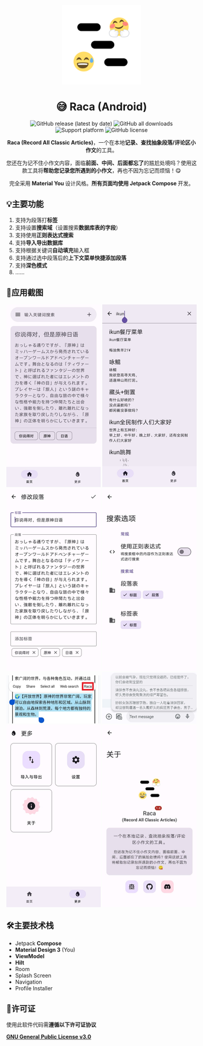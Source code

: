 <div align="center">
    <div>
        <img src="image/Raca.svg" style="height: 210px"/>
    </div>
    <h1>😅 Raca (Android)</h1>
    <p>
        <a href="https://github.com/SkyD666/Raca-Android/releases/latest" style="text-decoration:none">
            <img src="https://img.shields.io/github/v/release/SkyD666/Raca-Android?display_name=release" alt="GitHub release (latest by date)"/>
        </a>
        <a href="https://github.com/SkyD666/Raca-Android/releases/latest" style="text-decoration:none" >
            <img src="https://img.shields.io/github/downloads/SkyD666/Raca-Android/total" alt="GitHub all downloads"/>
        </a>
        <a href="https://img.shields.io/badge/platform-Android 7.0+-brightgreen" style="text-decoration:none" >
            <img src="https://img.shields.io/badge/platform-Android 7.0+-brightgreen" alt="Support platform"/>
        </a>
        <a href="https://github.com/SkyD666/Raca-Android/blob/master/LICENSE" style="text-decoration:none" >
            <img src="https://img.shields.io/github/license/SkyD666/Raca-Android" alt="GitHub license"/>
        </a>
	</p>
    <p>
        <b>Raca (Record All Classic Articles)</b>，一个在本地<b>记录、查找抽象段落/评论区小作文</b>的工具。
    </p>
    <p>
        您还在为记不住小作文内容，面临<b>前面、中间、后面都忘了</b>的尴尬处境吗？使用这款工具将<b>帮助您记录您所遇到的小作文</b>，再也不因为忘记而烦恼！😋
    </p>
    <p>
        完全采用<b> Material You </b>设计风格。<b>所有页面均使用 Jetpack Compose </b>开发。
    </p>
</div>



## 💡主要功能

1. 支持为段落打**标签**
2. 支持设置**搜索域**（设置搜索**数据库表的字段**）
3. 支持使用**正则表达式搜索**
4. 支持**导入导出数据库**
5. 支持根据关键词**自动填充**输入框
6. 支持通过选中段落后的**上下文菜单快捷添加段落**
7. 支持**深色模式**
8. ......

## 🤩应用截图

<img src="image/ic_main_screen.jpg" alt="ic_main_screen" style="zoom:50%;" /> <img src="image/ic_main_screen_search.jpg" alt="ic_main_screen_search" style="zoom:50%;" />
<img src="image/ic_add_screen_edit.jpg" alt="ic_add_screen_edit" style="zoom:50%;" /> <img src="image/ic_search_config_screen.jpg" alt="ic_search_config_screen" style="zoom:50%;" />
<img src="image/ic_process_text_menu.jpg" alt="ic_process_text_menu" style="zoom:50%;" /> <img src="image/ic_auto_fill_menu.jpg" alt="ic_auto_fill_menu" style="zoom:50%;" />
<img src="image/ic_more_screen.jpg" alt="ic_more_screen" style="zoom:50%;" /> <img src="image/ic_about_screen.jpg" alt="ic_about_screen" style="zoom:50%;" />

## 🛠主要技术栈

- Jetpack **Compose**
- **Material Design 3** (You)
- **ViewModel**
- **Hilt**
- Room
- Splash Screen
- Navigation
- Profile Installer

## 📃许可证

使用此软件代码需**遵循以下许可证协议**

[**GNU General Public License v3.0**](LICENSE)
